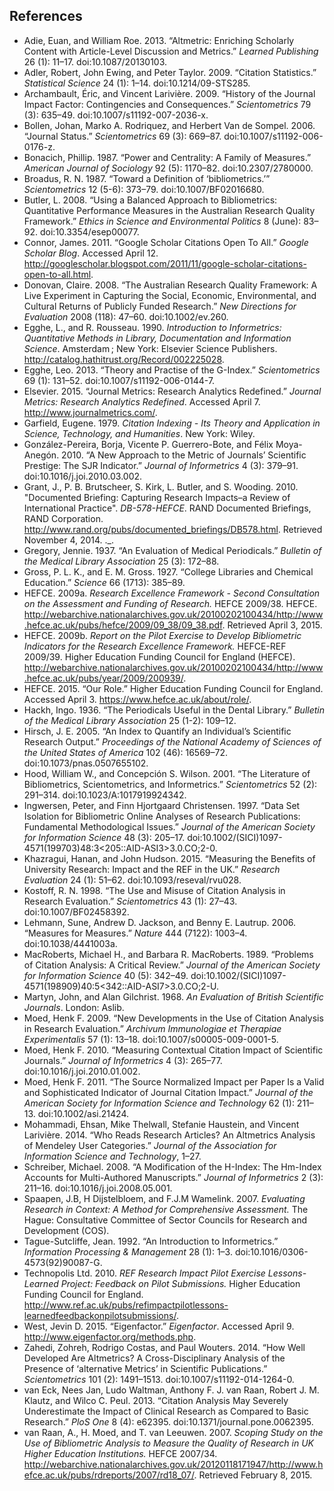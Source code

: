 ## References

* Adie, Euan, and William Roe. 2013. “Altmetric: Enriching Scholarly Content with Article-Level Discussion and Metrics.” *Learned Publishing* 26 (1): 11–17. doi:10.1087/20130103.
* Adler, Robert, John Ewing, and Peter Taylor. 2009. “Citation Statistics.” *Statistical Science* 24 (1): 1–14. doi:10.1214/09-STS285.
* Archambault, Éric, and Vincent Larivière. 2009. “History of the Journal Impact Factor: Contingencies and Consequences.” *Scientometrics* 79 (3): 635–49. doi:10.1007/s11192-007-2036-x.
* Bollen, Johan, Marko A. Rodriquez, and Herbert Van de Sompel. 2006. “Journal Status.” *Scientometrics* 69 (3): 669–87. doi:10.1007/s11192-006-0176-z.
* Bonacich, Phillip. 1987. “Power and Centrality: A Family of Measures.” *American Journal of Sociology* 92 (5): 1170–82. doi:10.2307/2780000.
* Broadus, R. N. 1987. “Toward a Definition of ‘bibliometrics.’” *Scientometrics* 12 (5-6): 373–79. doi:10.1007/BF02016680.
* Butler, L. 2008. “Using a Balanced Approach to Bibliometrics: Quantitative Performance Measures in the Australian Research Quality Framework.” *Ethics in Science and Environmental Politics* 8 (June): 83–92. doi:10.3354/esep00077.
* Connor, James. 2011. “Google Scholar Citations Open To All.” *Google Scholar Blog*. Accessed April 12. http://googlescholar.blogspot.com/2011/11/google-scholar-citations-open-to-all.html.
* Donovan, Claire. 2008. “The Australian Research Quality Framework: A Live Experiment in Capturing the Social, Economic, Environmental, and Cultural Returns of Publicly Funded Research.” *New Directions for Evaluation* 2008 (118): 47–60. doi:10.1002/ev.260.
* Egghe, L., and R. Rousseau. 1990. *Introduction to Informetrics: Quantitative Methods in Library, Documentation and Information Science*. Amsterdam ; New York: Elsevier Science Publishers. http://catalog.hathitrust.org/Record/002225028.
* Egghe, Leo. 2013. “Theory and Practise of the G-Index.” *Scientometrics* 69 (1): 131–52. doi:10.1007/s11192-006-0144-7.
* Elsevier. 2015. “Journal Metrics: Research Analytics Redefined.” *Journal Metrics: Research Analytics Redefined*. Accessed April 7. http://www.journalmetrics.com/.
* Garfield, Eugene. 1979. *Citation Indexing - Its Theory and Application in Science, Technology, and Humanities*. New York: Wiley.
* González-Pereira, Borja, Vicente P. Guerrero-Bote, and Félix Moya-Anegón. 2010. “A New Approach to the Metric of Journals’ Scientific Prestige: The SJR Indicator.” *Journal of Informetrics* 4 (3): 379–91. doi:10.1016/j.joi.2010.03.002.
* Grant, J., P. B. Brutscheer, S. Kirk, L. Butler, and S. Wooding. 2010. "Documented Briefing: Capturing Research Impacts–a Review of International Practice". *DB-578-HEFCE*. RAND Documented Briefings, RAND Corporation. http://www.rand.org/pubs/documented_briefings/DB578.html. Retrieved November 4, 2014. ._.
* Gregory, Jennie. 1937. “An Evaluation of Medical Periodicals.” *Bulletin of the Medical Library Association* 25 (3): 172–88.
* Gross, P. L. K., and E. M. Gross. 1927. “College Libraries and Chemical Education.” *Science* 66 (1713): 385–89.
* HEFCE. 2009a. *Research Excellence Framework - Second Consultation on the Assessment and Funding of Research.* HEFCE 2009/38. HEFCE. http://webarchive.nationalarchives.gov.uk/20100202100434/http://www.hefce.ac.uk/pubs/hefce/2009/09_38/09_38.pdf. Retrieved April 3, 2015.
* HEFCE. 2009b. *Report on the Pilot Exercise to Develop Bibliometric Indicators for the Research Excellence Framework.* HEFCE-REF 2009/39. Higher Education Funding Council for England (HEFCE). http://webarchive.nationalarchives.gov.uk/20100202100434/http://www.hefce.ac.uk/pubs/year/2009/200939/.
* HEFCE. 2015. “Our Role.” Higher Education Funding Council for England. Accessed April 3. https://www.hefce.ac.uk/about/role/.
* Hackh, Ingo. 1936. “The Periodicals Useful in the Dental Library.” *Bulletin of the Medical Library Association* 25 (1-2): 109–12.
* Hirsch, J. E. 2005. “An Index to Quantify an Individual’s Scientific Research Output.” *Proceedings of the National Academy of Sciences of the United States of America* 102 (46): 16569–72. doi:10.1073/pnas.0507655102.
* Hood, William W., and Concepción S. Wilson. 2001. “The Literature of Bibliometrics, Scientometrics, and Informetrics.” *Scientometrics* 52 (2): 291–314. doi:10.1023/A:1017919924342.
* Ingwersen, Peter, and Finn Hjortgaard Christensen. 1997. “Data Set Isolation for Bibliometric Online Analyses of Research Publications: Fundamental Methodological Issues.” *Journal of the American Society for Information Science* 48 (3): 205–17. doi:10.1002/(SICI)1097-4571(199703)48:3<205::AID-ASI3>3.0.CO;2-0.
* Khazragui, Hanan, and John Hudson. 2015. “Measuring the Benefits of University Research: Impact and the REF in the UK.” *Research Evaluation* 24 (1): 51–62. doi:10.1093/reseval/rvu028.
* Kostoff, R. N. 1998. “The Use and Misuse of Citation Analysis in Research Evaluation.” *Scientometrics* 43 (1): 27–43. doi:10.1007/BF02458392.
* Lehmann, Sune, Andrew D. Jackson, and Benny E. Lautrup. 2006. “Measures for Measures.” *Nature* 444 (7122): 1003–4. doi:10.1038/4441003a.
* MacRoberts, Michael H., and Barbara R. MacRoberts. 1989. “Problems of Citation Analysis: A Critical Review.” *Journal of the American Society for Information Science* 40 (5): 342–49. doi:10.1002/(SICI)1097-4571(198909)40:5<342::AID-ASI7>3.0.CO;2-U.
* Martyn, John, and Alan Gilchrist. 1968. *An Evaluation of British Scientific Journals*. London: Aslib.
* Moed, Henk F. 2009. “New Developments in the Use of Citation Analysis in Research Evaluation.” *Archivum Immunologiae et Therapiae Experimentalis* 57 (1): 13–18. doi:10.1007/s00005-009-0001-5.
* Moed, Henk F. 2010. “Measuring Contextual Citation Impact of Scientific Journals.” *Journal of Informetrics* 4 (3): 265–77. doi:10.1016/j.joi.2010.01.002.
* Moed, Henk F. 2011. “The Source Normalized Impact per Paper Is a Valid and Sophisticated Indicator of Journal Citation Impact.” *Journal of the American Society for Information Science and Technology* 62 (1): 211–13. doi:10.1002/asi.21424.
* Mohammadi, Ehsan, Mike Thelwall, Stefanie Haustein, and Vincent Larivière. 2014. “Who Reads Research Articles? An Altmetrics Analysis of Mendeley User Categories.” *Journal of the Association for Information Science and Technology*, 1–27.
* Schreiber, Michael. 2008. “A Modification of the H-Index: The Hm-Index Accounts for Multi-Authored Manuscripts.” *Journal of Informetrics* 2 (3): 211–16. doi:10.1016/j.joi.2008.05.001.
* Spaapen, J.B, H Dijstelbloem, and F.J.M Wamelink. 2007. *Evaluating Research in Context: A Method for Comprehensive Assessment.* The Hague: Consultative Committee of Sector Councils for Research and Development (COS).
* Tague-Sutcliffe, Jean. 1992. “An Introduction to Informetrics.” *Information Processing & Management* 28 (1): 1–3. doi:10.1016/0306-4573(92)90087-G.
* Technopolis Ltd. 2010. *REF Research Impact Pilot Exercise Lessons-Learned Project: Feedback on Pilot Submissions.* Higher Education Funding Council for England. http://www.ref.ac.uk/pubs/refimpactpilotlessons-learnedfeedbackonpilotsubmissions/.
* West, Jevin D. 2015. “Eigenfactor.” *Eigenfactor*. Accessed April 9. http://www.eigenfactor.org/methods.php.
* Zahedi, Zohreh, Rodrigo Costas, and Paul Wouters. 2014. “How Well Developed Are Altmetrics? A Cross-Disciplinary Analysis of the Presence of ‘alternative Metrics’ in Scientific Publications.” *Scientometrics* 101 (2): 1491–1513. doi:10.1007/s11192-014-1264-0.
* van Eck, Nees Jan, Ludo Waltman, Anthony F. J. van Raan, Robert J. M. Klautz, and Wilco C. Peul. 2013. “Citation Analysis May Severely Underestimate the Impact of Clinical Research as Compared to Basic Research.” *PloS One* 8 (4): e62395. doi:10.1371/journal.pone.0062395.
* van Raan, A., H. Moed, and T. van Leeuwen. 2007. *Scoping Study on the Use of Bibliometric Analysis to Measure the Quality of Research in UK Higher Education Institutions.* HEFCE 2007/34. http://webarchive.nationalarchives.gov.uk/20120118171947/http://www.hefce.ac.uk/pubs/rdreports/2007/rd18_07/. Retrieved February 8, 2015.
